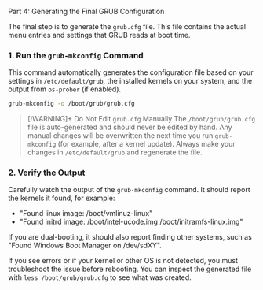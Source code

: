  Part 4: Generating the Final GRUB Configuration

The final step is to generate the `grub.cfg` file. This file contains the actual menu entries and settings that GRUB reads at boot time.

### 1. Run the `grub-mkconfig` Command

This command automatically generates the configuration file based on your settings in `/etc/default/grub`, the installed kernels on your system, and the output from `os-prober` (if enabled).

```bash
grub-mkconfig -o /boot/grub/grub.cfg
```

> [!WARNING]+ Do Not Edit `grub.cfg` Manually
> The `/boot/grub/grub.cfg` file is auto-generated and should never be edited by hand. Any manual changes will be overwritten the next time you run `grub-mkconfig` (for example, after a kernel update). Always make your changes in `/etc/default/grub` and regenerate the file.

### 2. Verify the Output

Carefully watch the output of the `grub-mkconfig` command. It should report the kernels it found, for example:
- "Found linux image: /boot/vmlinuz-linux"
- "Found initrd image: /boot/intel-ucode.img /boot/initramfs-linux.img"

If you are dual-booting, it should also report finding other systems, such as "Found Windows Boot Manager on /dev/sdXY".

If you see errors or if your kernel or other OS is not detected, you must troubleshoot the issue before rebooting. You can inspect the generated file with `less /boot/grub/grub.cfg` to see what was created.